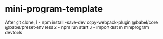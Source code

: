 # mini-program-template
After git clone,
1 - npm install -save-dev copy-webpack-plugin @babel/core @babel/preset-env less
2 - npm run start
3 - import dist in miniprogram devtools

